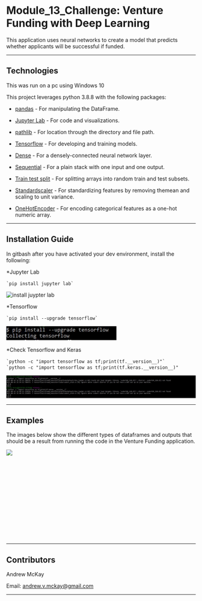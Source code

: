 # Module_13_Challenge: Venture Funding with Deep Learning
This application uses neural networks to create a model that predicts whether applicants will be successful if funded.

---

## Technologies


This was run on a pc using Windows 10

This project leverages python 3.8.8 with the following packages:


* [pandas](https://pandas.pydata.org/docs) - For manipulating the DataFrame.

* [Jupyter Lab](https://jupyterlab.readthedocs.io.en/stable) - For code and visualizations.

* [pathlib](https://docs.python.org/3/library/pathlib.html) - For location through the directory and file path.

* [Tensorflow](https://www.tensorflow.org/api_docs) - For developing and training models.

* [Dense](https://www.tensorflow.org/api_docs/python/tf/keras/layers/Dense) - For a densely-connected neural network layer.

* [Sequential](https://www.tensorflow.org/guide/keras/sequential_model) - For a plain stack with one input and one output.

* [Train test split](https://scikit-learn.org/stable/modules/generated/sklearn.model_selection.train_test_split.html) - For splitting arrays into random train and test subsets.

* [Standardscaler](https://scikit-learn.org/stable/modules/generated/sklearn.preprocessing.StandardScaler.html) - For standardizing features by removing themean and scaling to unit variance.

* [OneHotEncoder](https://scikit-learn.org/stable/modules/generated/sklearn.preprocessing.OneHotEncoder.html) - For encoding categorical features as a one-hot numeric array.

---

## Installation Guide

In gitbash after you have activated your dev environment, install the following:

*Jupyter Lab

    `pip install jupyter lab`
    
![install juypter lab](https://github.com/mckayav3/Module_12_Challenge/blob/main/Credit%20Risk%20Classification/images/install_jupyterlab.JPG)

*Tensorflow

    `pip install --upgrade tensorflow`
    
![install tensorflow](https://github.com/mckayav3/Module_13_Challenge/blob/main/Starter_Code/images/install_tensorflow.JPG)



*Check Tensorflow and Keras

    `python -c "import tensorflow as tf;print(tf.__version__)"`
    `python -c "import tensorflow as tf;print(tf.keras.__version__)"
    
![check tensorflow and keras](https://github.com/mckayav3/Module_13_Challenge/blob/main/Starter_Code/images/check_tensorflow_keras.JPG)


---

## Examples

The images below show the different types of dataframes and outputs that should be a result from running the code in the Venture Funding application.


![](images/applicant_data_df.png)

![]()

![]()

![]()

![]()

![]()

![]()

![]()


---

## Contributors

Andrew McKay

Email: andrew.v.mckay@gmail.com

---